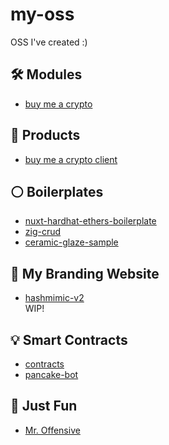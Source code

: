 # my-oss
OSS I've created :)

## 🛠 Modules
- [buy me a crypto](https://github.com/aiinkiestism/buy-me-a-crypto)

## :ship: Products
- [buy me a crypto client](https://github.com/aiinkiestism/buy-me-a-crypto-client)

## ⚪ Boilerplates
- [nuxt-hardhat-ethers-boilerplate](https://github.com/aiinkiestism/nuxt-hardhat-ethers-boilerplate)
- [zig-crud](https://github.com/aiinkiestism/zig-crud/tree/main)
- [ceramic-glaze-sample](https://github.com/aiinkiestism/ceramic-glaze-sample)

## 🌟 My Branding Website
- [hashmimic-v2](https://github.com/aiinkiestism/hashmimic-v2)<br />
WIP!

## 💡 Smart Contracts
- [contracts](https://github.com/aiinkiestism/contracts)
- [pancake-bot](https://github.com/aiinkiestism/pancake-bot)

## :hankey: Just Fun
- [Mr. Offensive](https://github.com/aiinkiestism/mr-offensive)
